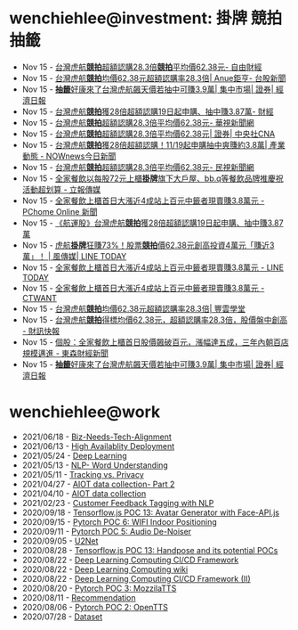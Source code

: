 # wenchiehlee@investment: 掛牌 競拍 抽籤 

<!-- rss start -->
- Nov 15 - [台灣虎航<b>競拍</b>超額認購28.3倍<b>競拍</b>平均價62.38元- 自由財經](https://www.google.com/url?rct=j&sa=t&url=https://ec.ltn.com.tw/article/breakingnews/4864118&ct=ga&cd=CAIyIjQxYmVhYTFmNmEwMzBlM2I6Y29tLnR3OnpoLVRXOlRXOlI&usg=AOvVaw1mFeTMComyzlyt3pDxurZB)
- Nov 15 - [台灣虎航<b>競拍</b>均價62.38元超額認購率28.3倍| Anue鉅亨- 台股新聞](https://www.google.com/url?rct=j&sa=t&url=https://news.cnyes.com/news/id/5780856&ct=ga&cd=CAIyIjQxYmVhYTFmNmEwMzBlM2I6Y29tLnR3OnpoLVRXOlRXOlI&usg=AOvVaw1AwLx-Mxk_WMJyHHfA2Nbu)
- Nov 15 - [<b>抽籤</b>好康來了台灣虎航飆天價若抽中可賺3.9萬| 集中市場| 證券| 經濟日報](https://www.google.com/url?rct=j&sa=t&url=https://money.udn.com/money/story/5710/8361852&ct=ga&cd=CAIyIjQxYmVhYTFmNmEwMzBlM2I6Y29tLnR3OnpoLVRXOlRXOlI&usg=AOvVaw1dFzXdO7sXb4rm_Jc8lGFi)
- Nov 15 - [台灣虎航<b>競拍</b>獲28倍超額認購19日起申購、抽中賺3.87萬- 財經](https://www.google.com/url?rct=j&sa=t&url=https://www.chinatimes.com/realtimenews/20241115003592-260410&ct=ga&cd=CAIyIjQxYmVhYTFmNmEwMzBlM2I6Y29tLnR3OnpoLVRXOlRXOlI&usg=AOvVaw131hEl4Tfz-rMR-moMOVpU)
- Nov 15 - [台灣虎航<b>競拍</b>超額認購28.3倍平均價62.38元- 華視新聞網](https://www.google.com/url?rct=j&sa=t&url=https://news.cts.com.tw/cna/money/202411/202411152402954.html&ct=ga&cd=CAIyIjQxYmVhYTFmNmEwMzBlM2I6Y29tLnR3OnpoLVRXOlRXOlI&usg=AOvVaw17zHf_NRbtzZsj2BuojU2R)
- Nov 15 - [台灣虎航<b>競拍</b>超額認購28.3倍平均價62.38元| 證券| 中央社CNA](https://www.google.com/url?rct=j&sa=t&url=https://www.cna.com.tw/news/afe/202411150221.aspx&ct=ga&cd=CAIyIjQxYmVhYTFmNmEwMzBlM2I6Y29tLnR3OnpoLVRXOlRXOlI&usg=AOvVaw2FjqyjSKNiro2vqPVb_ETs)
- Nov 15 - [台灣虎航<b>競拍</b>獲28倍超額認購！11/19起申購抽中爽賺約3.8萬| 產業動態 - NOWnews今日新聞](https://www.google.com/url?rct=j&sa=t&url=https://www.nownews.com/news/6583695&ct=ga&cd=CAIyIjQxYmVhYTFmNmEwMzBlM2I6Y29tLnR3OnpoLVRXOlRXOlI&usg=AOvVaw16gtnTKAl8RlK-aDQwXZBN)
- Nov 15 - [台灣虎航<b>競拍</b>超額認購28.3倍平均價62.38元- 民視新聞網](https://www.google.com/url?rct=j&sa=t&url=https://www.ftvnews.com.tw/news/detail/2024B15W0309&ct=ga&cd=CAIyIjQxYmVhYTFmNmEwMzBlM2I6Y29tLnR3OnpoLVRXOlRXOlI&usg=AOvVaw0sf83JfFD3MxWdKSlny2e6)
- Nov 15 - [全家餐飲以每股72元上櫃<b>掛牌</b>旗下大戶屋、bb.q等餐飲品牌推慶祝活動超划算 - 立報傳媒](https://www.google.com/url?rct=j&sa=t&url=https://www.limedia.tw/comm/55469/&ct=ga&cd=CAIyIjQxYmVhYTFmNmEwMzBlM2I6Y29tLnR3OnpoLVRXOlRXOlI&usg=AOvVaw0hpQtsv-11fPFUUnBSyGzG)
- Nov 15 - [全家餐飲上櫃首日大漲近4成站上百元中籤者現賣賺3.8萬元 - PChome Online 新聞](https://www.google.com/url?rct=j&sa=t&url=https://news.pchome.com.tw/finance/crwant/20241115/index-73165684369491316003.html&ct=ga&cd=CAIyIjQxYmVhYTFmNmEwMzBlM2I6Y29tLnR3OnpoLVRXOlRXOlI&usg=AOvVaw3847FTcO6dXQ_VaFVGOG_0)
- Nov 15 - [《航運股》台灣虎航<b>競拍</b>獲28倍超額認購19日起申購、抽中賺3.87萬](https://www.google.com/url?rct=j&sa=t&url=https://tw.stock.yahoo.com/news/%25E8%2588%25AA%25E9%2581%258B%25E8%2582%25A1-%25E5%258F%25B0%25E7%2581%25A3%25E8%2599%258E%25E8%2588%25AA%25E7%25AB%25B6%25E6%258B%258D%25E7%258D%25B228%25E5%2580%258D%25E8%25B6%2585%25E9%25A1%258D%25E8%25AA%258D%25E8%25B3%25BC-19%25E6%2597%25A5%25E8%25B5%25B7%25E7%2594%25B3%25E8%25B3%25BC-%25E6%258A%25BD%25E4%25B8%25AD%25E8%25B3%25BA3-87%25E8%2590%25AC-084002913.html&ct=ga&cd=CAIyIjQxYmVhYTFmNmEwMzBlM2I6Y29tLnR3OnpoLVRXOlRXOlI&usg=AOvVaw2zvGbTPl9eHfPZufeG4q0p)
- Nov 15 - [虎航<b>掛牌</b>狂賺73%！股票<b>競拍</b>價62.38元創高投資4萬元「賺近3萬」！ | 風傳媒| LINE TODAY](https://www.google.com/url?rct=j&sa=t&url=https://today.line.me/tw/v2/article/RBM0e6j&ct=ga&cd=CAIyIjQxYmVhYTFmNmEwMzBlM2I6Y29tLnR3OnpoLVRXOlRXOlI&usg=AOvVaw130wtXBxLFIhNuK4CvgGpJ)
- Nov 15 - [全家餐飲上櫃首日大漲近4成站上百元中籤者現賣賺3.8萬元 - LINE TODAY](https://www.google.com/url?rct=j&sa=t&url=https://today.line.me/tw/v2/article/WBQVGPa&ct=ga&cd=CAIyIjQxYmVhYTFmNmEwMzBlM2I6Y29tLnR3OnpoLVRXOlRXOlI&usg=AOvVaw2Kax99nQ82OJUIYg754tjz)
- Nov 15 - [全家餐飲上櫃首日大漲近4成站上百元中籤者現賣賺3.8萬元 - CTWANT](https://www.google.com/url?rct=j&sa=t&url=https://www.ctwant.com/article/376442/&ct=ga&cd=CAIyIjQxYmVhYTFmNmEwMzBlM2I6Y29tLnR3OnpoLVRXOlRXOlI&usg=AOvVaw3muwflPSd7iyocWD6bCZCc)
- Nov 15 - [台灣虎航<b>競拍</b>均價62.38元超額認購率28.3倍| 豐雲學堂](https://www.google.com/url?rct=j&sa=t&url=https://www.sinotrade.com.tw/richclub/news/6736f87a32ba0c933110ba09&ct=ga&cd=CAIyIjQxYmVhYTFmNmEwMzBlM2I6Y29tLnR3OnpoLVRXOlRXOlI&usg=AOvVaw0yscubIdZe0pqmLfJp13Dz)
- Nov 15 - [台灣虎航<b>競拍</b>得標均價62.38元，超額認購率28.3倍，股價盤中創高 - 財訊快報](https://www.google.com/url?rct=j&sa=t&url=http://www.investor.com.tw/onlineNews/NewsContent.asp%3FarticleNo%3D14202411150095&ct=ga&cd=CAIyIjQxYmVhYTFmNmEwMzBlM2I6Y29tLnR3OnpoLVRXOlRXOlI&usg=AOvVaw0tnAE7-orOINRnDIHszRzf)
- Nov 15 - [個股：全家餐飲上櫃首日股價飆破百元，漲幅達五成，三年內朝百店規模邁進 - 東森財經新聞](https://www.google.com/url?rct=j&sa=t&url=https://fnc.ebc.net.tw/fncnews/content/179781&ct=ga&cd=CAIyIjQxYmVhYTFmNmEwMzBlM2I6Y29tLnR3OnpoLVRXOlRXOlI&usg=AOvVaw0Esr7Jn4NYG8dzbnb_tdq0)
- Nov 15 - [<b>抽籤</b>好康來了台灣虎航飆天價若抽中可賺3.9萬| 集中市場| 證券| 經濟日報](https://www.google.com/url?rct=j&sa=t&url=https://money.udn.com/money/story/5710/8361852%3Ffrom%3Dedn_stock_index&ct=ga&cd=CAIyIjQxYmVhYTFmNmEwMzBlM2I6Y29tLnR3OnpoLVRXOlRXOlI&usg=AOvVaw2hiOLaAWMaZN91LNFkqvk7)
<!-- rss end -->

# wenchiehlee@work
<!-- _feed1_ start -->
- 2021/06/18 - [Biz-Needs-Tech-Alignment](https://wenchiehlee.github.io/mkdocs/blog/2021/06/biz-needs-tech-alignment/)
- 2021/06/13 - [High Availablity Deployment](https://wenchiehlee.github.io/mkdocs/blog/2021/06/high-availablity-deployment/)
- 2021/05/24 - [Deep Learning](https://wenchiehlee.github.io/mkdocs/blog/2021/05/deep-learning/)
- 2021/05/13 - [NLP- Word Understanding](https://wenchiehlee.github.io/mkdocs/blog/2021/05/nlp--word-understanding/)
- 2021/05/11 - [Tracking vs. Privacy](https://wenchiehlee.github.io/mkdocs/blog/2021/05/tracking-vs-privacy/)
- 2021/04/27 - [AIOT data collection- Part 2](https://wenchiehlee.github.io/mkdocs/blog/2021/04/aiot-data-collection--part-2/)
- 2021/04/10 - [AIOT data collection](https://wenchiehlee.github.io/mkdocs/blog/2021/04/aiot-data-collection/)
- 2021/02/23 - [Customer Feedback Tagging with NLP](https://wenchiehlee.github.io/mkdocs/blog/2021/02/customer-feedback-tagging-with-nlp/)
- 2020/09/18 - [Tensorflow.js POC 13: Avatar Generator with Face-API.js](https://wenchiehlee.github.io/mkdocs/blog/2020/09/tensorflowjs-poc-13-avatar-generator-with-face-apijs/)
- 2020/09/15 - [Pytorch POC 6: WIFI Indoor Positioning](https://wenchiehlee.github.io/mkdocs/blog/2020/09/pytorch-poc-6-wifi-indoor-positioning/)
- 2020/09/11 - [Pytorch POC 5: Audio De-Noiser](https://wenchiehlee.github.io/mkdocs/blog/2020/09/pytorch-poc-5-audio-de-noiser/)
- 2020/09/05 - [U2Net](https://wenchiehlee.github.io/mkdocs/blog/2020/09/u2net/)
- 2020/08/28 - [Tensorflow.js POC 13: Handpose and its potential POCs](https://wenchiehlee.github.io/mkdocs/blog/2020/08/tensorflowjs-poc-13-handpose-and-its-potential-pocs/)
- 2020/08/22 - [Deep Learning Computing CI/CD Framework](https://wenchiehlee.github.io/mkdocs/blog/2020/08/deep-learning-computing-cicd-framework/)
- 2020/08/22 - [Deep Learning Computing wiki](https://wenchiehlee.github.io/mkdocs/blog/2020/08/deep-learning-computing-wiki/)
- 2020/08/22 - [Deep Learning Computing CI/CD Framework (II)](https://wenchiehlee.github.io/mkdocs/blog/2020/08/deep-learning-computing-cicd-framework-ii/)
- 2020/08/20 - [Pytorch POC 3: MozzilaTTS](https://wenchiehlee.github.io/mkdocs/blog/2020/08/pytorch-poc-3-mozzilatts/)
- 2020/08/11 - [Recommendation](https://wenchiehlee.github.io/mkdocs/blog/2020/08/recommendation/)
- 2020/08/06 - [Pytorch POC 2: OpenTTS](https://wenchiehlee.github.io/mkdocs/blog/2020/08/pytorch-poc-2-opentts/)
- 2020/07/28 - [Dataset](https://wenchiehlee.github.io/mkdocs/blog/2020/07/dataset/)
<!-- _feed1_ end -->
